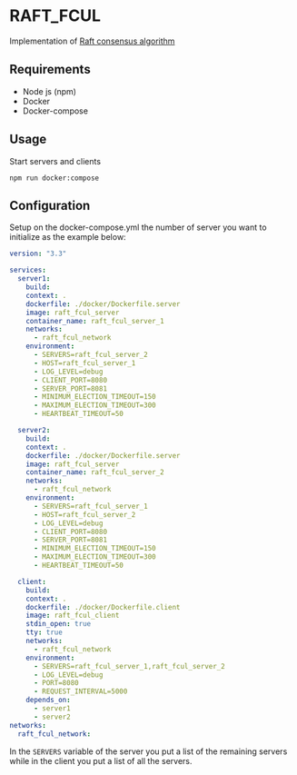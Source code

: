 # RAFT_FCUL

Implementation of [Raft consensus algorithm](https://raft.github.io/)

## Requirements

- Node js (npm)
- Docker
- Docker-compose

## Usage

Start servers and clients

```
npm run docker:compose
```

## Configuration

Setup on the docker-compose.yml the number of server you want to initialize as the example below:

```yaml
version: "3.3"

services:
  server1:
    build:
    context: .
    dockerfile: ./docker/Dockerfile.server
    image: raft_fcul_server
    container_name: raft_fcul_server_1
    networks:
      - raft_fcul_network
    environment:
      - SERVERS=raft_fcul_server_2
      - HOST=raft_fcul_server_1
      - LOG_LEVEL=debug
      - CLIENT_PORT=8080
      - SERVER_PORT=8081
      - MINIMUM_ELECTION_TIMEOUT=150
      - MAXIMUM_ELECTION_TIMEOUT=300
      - HEARTBEAT_TIMEOUT=50

  server2:
    build:
    context: .
    dockerfile: ./docker/Dockerfile.server
    image: raft_fcul_server
    container_name: raft_fcul_server_2
    networks:
      - raft_fcul_network
    environment:
      - SERVERS=raft_fcul_server_1
      - HOST=raft_fcul_server_2
      - LOG_LEVEL=debug
      - CLIENT_PORT=8080
      - SERVER_PORT=8081
      - MINIMUM_ELECTION_TIMEOUT=150
      - MAXIMUM_ELECTION_TIMEOUT=300
      - HEARTBEAT_TIMEOUT=50

  client:
    build:
    context: .
    dockerfile: ./docker/Dockerfile.client
    image: raft_fcul_client
    stdin_open: true
    tty: true
    networks:
      - raft_fcul_network
    environment:
      - SERVERS=raft_fcul_server_1,raft_fcul_server_2
      - LOG_LEVEL=debug
      - PORT=8080
      - REQUEST_INTERVAL=5000
    depends_on:
      - server1
      - server2
networks:
  raft_fcul_network:
```

In the `SERVERS` variable of the server you put a list of the remaining servers while in the client you put a list of all the servers.
